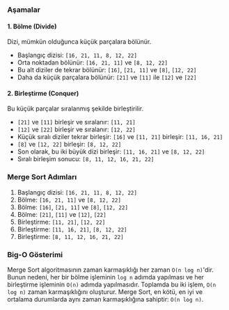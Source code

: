 ### Aşamalar

#### 1. Bölme (Divide)

Dizi, mümkün olduğunca küçük parçalara bölünür.

- Başlangıç dizisi: `[16, 21, 11, 8, 12, 22]`
- Orta noktadan bölünür: `[16, 21, 11]` ve `[8, 12, 22]`
- Bu alt diziler de tekrar bölünür: `[16]`, `[21, 11]` ve `[8]`, `[12, 22]`
- Daha da küçük parçalara bölünür: `[21]` ve `[11]` ile `[12]` ve `[22]`

#### 2. Birleştirme (Conquer)

Bu küçük parçalar sıralanmış şekilde birleştirilir.

- `[21]` ve `[11]` birleşir ve sıralanır: `[11, 21]`
- `[12]` ve `[22]` birleşir ve sıralanır: `[12, 22]`
- Küçük sıralı diziler tekrar birleşir: `[16]` ve `[11, 21]` birleşir: `[11, 16, 21]`
- `[8]` ve `[12, 22]` birleşir: `[8, 12, 22]`
- Son olarak, bu iki büyük dizi birleşir: `[11, 16, 21]` ve `[8, 12, 22]`
- Sıralı birleşim sonucu: `[8, 11, 12, 16, 21, 22]`

### Merge Sort Adımları

1. Başlangıç dizisi: `[16, 21, 11, 8, 12, 22]`
2. Bölme: `[16, 21, 11]` ve `[8, 12, 22]`
3. Bölme: `[16]`, `[21, 11]` ve `[8]`, `[12, 22]`
4. Bölme: `[21]`, `[11]` ve `[12]`, `[22]`
5. Birleştirme: `[11, 21]`, `[12, 22]`
6. Birleştirme: `[11, 16, 21]`, `[8, 12, 22]`
7. Birleştirme: `[8, 11, 12, 16, 21, 22]`

### Big-O Gösterimi

Merge Sort algoritmasının zaman karmaşıklığı her zaman `O(n log n)`'dir. Bunun nedeni, her bir bölme işleminin `log n` adımda yapılması ve her birleştirme işleminin `O(n)` adımda yapılmasıdır. Toplamda bu iki işlem, `O(n log n)` zaman karmaşıklığını oluşturur. Merge Sort, en kötü, en iyi ve ortalama durumlarda aynı zaman karmaşıklığına sahiptir: `O(n log n)`.
